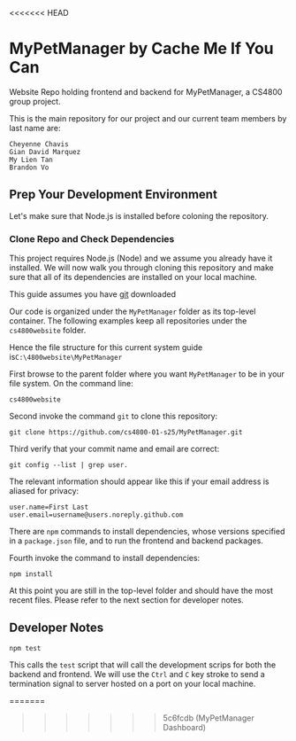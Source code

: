 <<<<<<< HEAD
# MyPetManager by Cache Me If You Can
Website Repo holding frontend and backend for MyPetManager, a CS4800 group project.

This is the main repository for our project and our current team members by last name are:

```
Cheyenne Chavis
Gian David Marquez
My Lien Tan
Brandon Vo
```

<!-- We can add this later. -->
<!--
## Table of Contents
-->

## Prep Your Development Environment

Let's make sure that Node.js is installed before coloning the repository.

### Clone Repo and Check Dependencies

This project requires Node.js (Node) and we assume you already have it installed. We will now walk you through cloning this repository and make sure that all of its dependencies are installed on your local machine.

This guide assumes you have [git](https://git-scm.com/) downloaded

Our code is organized under the `MyPetManager` folder as its top-level container. The following examples keep all repositories under the `cs4800website` folder.

Hence the file structure for this current system guide is`C:\4800website\MyPetManager`

First browse to the parent folder where you want `MyPetManager` to be in your file system. On the command line:

`cs4800website` 

Second invoke the command `git` to clone this repository:

`git clone https://github.com/cs4800-01-s25/MyPetManager.git`

Third verify that your commit name and email are correct:

`git config --list | grep user.`

The relevant information should appear like this if your email address is aliased for privacy:

```
user.name=First Last
user.email=username@users.noreply.github.com
```

There are `npm` commands to install dependencies, whose versions specified in a `package.json` file, and to run the frontend and backend packages.

Fourth invoke the command to install dependencies:

`npm install`

At this point you are still in the top-level folder and should have the most recent files. Please refer to the next section for developer notes.

## Developer Notes

`npm test`

This calls the `test` script that will call the development scrips for both the backend and frontend. We will use the `Ctrl` and `C` key stroke to send a termination signal to server hosted on a port on your local machine.



<!--
We assume that you are in the `MyPetManager` top-level folder in a separate terminal session where you'll be able to monitor standard out as the backend and frontend run. The following `npm` command will run them concurrently:

`npm start`

This calls the `start` script within each workspace. For now we will use the `Ctrl` and `C` key stroke to send a termination signal to the backend and frontend servers.

!-->
=======

>>>>>>> 5c6fcdb (MyPetManager Dashboard)
